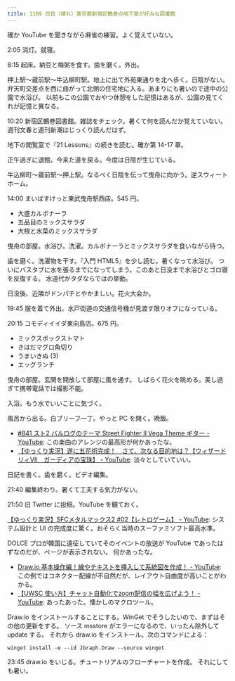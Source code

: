 ```yaml
---
title: 1189 日目（晴れ）東京都新宿区鶴巻の地下室が好みな図書館
---
```


確か YouTube を聞きながら麻雀の練習。よく覚えていない。

2:05 消灯。就寝。

8:15 起床。納豆と梅粥を食す。歯を磨く。外出。

押上駅～蔵前駅～牛込柳町駅。地上に出て外苑東通りを北へ歩く。日陰がない。
弁天町交差点を西に曲がって北側の住宅地に入る。あまりにも暑いので途中の公園で水浴び。
以前もこの公園でおやつ休憩をした記憶はあるが、公園の見てくれが記憶と異なる。

10:20 新宿区鶴巻図書館。雑誌をチェック。暑くて何を読んだか覚えていない。
週刊文春と週刊新潮はじっくり読んだはず。

地下の閲覧室で『21 Lessons』の続きを読む。確か第 14-17 章。

正午過ぎに退館。今来た道を戻る。今度は日陰が生じている。

牛込柳町～蔵前駅～押上駅。なるべく日陰を伝って曳舟に向かう。逆スウィートホーム。

14:00 まいばすけっと東武曳舟駅西店。545 円。

* 大盛カルボナーラ
* 五品目のミックスサラダ
* 大根と水菜のミックスサラダ

曳舟の部屋。水浴び。洗濯。カルボナーラとミックスサラダを食いながら待つ。

歯を磨く。洗濯物を干す。『入門 HTML5』を少し読む。暑くなって水浴び。
ついにバスタブに水を張るまでになってしまう。このあと日没まで水浴びとゴロ寝を反復する。
水道代がタダならではの挙動。

日没後、近隣がドンパチとやかましい。花火大会か。

19:45 服を着て外出。水戸街道の交通信号機が見渡す限りオフになっている。

20:15 コモディイイダ東向島店。675 円。

* ミックスボックストマト
* きはだマグロ角切り
* うまいきぬ (3)
* エッグランチ

曳舟の部屋。玄関を開放して部屋に風を通す。
しばらく花火を眺める。美し過ぎて携帯電話では撮影不能。

入浴。もう水でいいことに気づく。

風呂から出る。白ブリーフ一丁。やっと PC を開く。晩飯。

* [#841 スト2 バルログのテーマ Street Fighter II Vega Theme ギター - YouTube](https://www.youtube.com/watch?v=DM5pvFRpZtk):
  この楽曲のアレンジの最高形が何かあったな。
* [【ゆっくり実況】遂に五花術完成！　さて、次なる目的地は？【ウィザードリィⅦ　ガーディアの宝珠】 - YouTube](https://www.youtube.com/watch?v=JZnrUQtmilo):
  淡々としていていい。

日記を書く。歯を磨く。ビデオ編集。

21:40 編集終わり。暑くて工夫する気力がない。

21:50 旧 Twitter に投稿。YouTube を観ておく。

[【ゆっくり実況】SFCメタルマックス2 #02【レトロゲーム】 - YouTube](https://www.youtube.com/watch?v=MzZMZSCFnhk):
システム設計と UI の完成度に驚く。おそらく当時のスーファミソフト最高水準。

DOLCE プロが韓国に遠征していてそのイベントの放送が YouTube であったはずなのだが、ページが表示されない。
何かあったな。

* [Draw.io 基本操作編！線やテキストを挿入して系統図を作成！ - YouTube](https://www.youtube.com/watch?v=SzvEq6bPKAY):
  この例ではコネクター配線が不自然だが、レイアウト自由度が高いことがわかる。
* [【UWSC 使い方】チャット自動化でzoom配信の幅を広げよう！ - YouTube](https://www.youtube.com/watch?v=U8Reu3JMEmY):
  あったあった。懐かしのマクロツール。

Draw.io をインストールすることにする。WinGet でそうしたいので、まずはその他の更新をする。
ソース msstore がエラーになるので、いったん除外して update する。
それから draw.io をインストール。次のコマンドによる：

```console
winget install -e --id JGraph.Draw --source winget
```

23:45 draw.io をいじる。チュートリアルのフローチャートを作成。
それにしても暑い。
